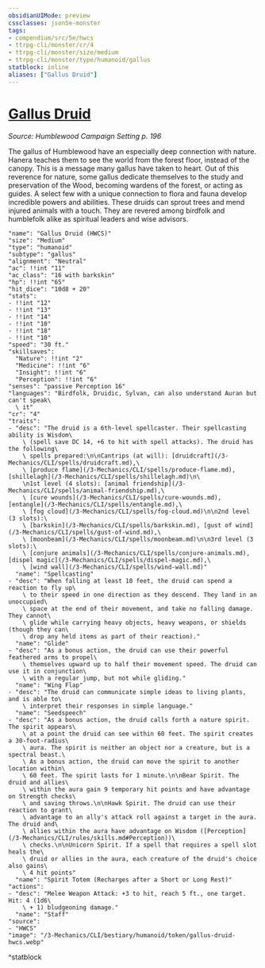 ```yaml
---
obsidianUIMode: preview
cssclasses: json5e-monster
tags:
- compendium/src/5e/hwcs
- ttrpg-cli/monster/cr/4
- ttrpg-cli/monster/size/medium
- ttrpg-cli/monster/type/humanoid/gallus
statblock: inline
aliases: ["Gallus Druid"]
---
```

# [Gallus Druid](3-Mechanics\CLI\bestiary\humanoid/gallus-druid-hwcs.md)
*Source: Humblewood Campaign Setting p. 196*  

The gallus of Humblewood have an especially deep connection with nature. Hanera teaches them to see the world from the forest floor, instead of the canopy. This is a message many gallus have taken to heart. Out of this reverence for nature, some gallus dedicate themselves to the study and preservation of the Wood, becoming wardens of the forest, or acting as guides. A select few with a unique connection to flora and fauna develop incredible powers and abilities. These druids can sprout trees and mend injured animals with a touch. They are revered among birdfolk and humblefolk alike as spiritual leaders and wise advisors.

```statblock
"name": "Gallus Druid (HWCS)"
"size": "Medium"
"type": "humanoid"
"subtype": "gallus"
"alignment": "Neutral"
"ac": !!int "11"
"ac_class": "16 with barkskin"
"hp": !!int "65"
"hit_dice": "10d8 + 20"
"stats":
- !!int "12"
- !!int "13"
- !!int "14"
- !!int "10"
- !!int "18"
- !!int "10"
"speed": "30 ft."
"skillsaves":
  "Nature": !!int "2"
  "Medicine": !!int "6"
  "Insight": !!int "6"
  "Perception": !!int "6"
"senses": "passive Perception 16"
"languages": "Birdfolk, Druidic, Sylvan, can also understand Auran but can't speak\
  \ it"
"cr": "4"
"traits":
- "desc": "The druid is a 6th-level spellcaster. Their spellcasting ability is Wisdom\
    \ (spell save DC 14, +6 to hit with spell attacks). The druid has the following\
    \ spells prepared:\n\nCantrips (at will): [druidcraft](/3-Mechanics/CLI/spells/druidcraft.md),\
    \ [produce flame](/3-Mechanics/CLI/spells/produce-flame.md), [shillelagh](/3-Mechanics/CLI/spells/shillelagh.md)\n\
    \n1st level (4 slots): [animal friendship](/3-Mechanics/CLI/spells/animal-friendship.md),\
    \ [cure wounds](/3-Mechanics/CLI/spells/cure-wounds.md), [entangle](/3-Mechanics/CLI/spells/entangle.md),\
    \ [fog cloud](/3-Mechanics/CLI/spells/fog-cloud.md)\n\n2nd level (3 slots):\
    \ [barkskin](/3-Mechanics/CLI/spells/barkskin.md), [gust of wind](/3-Mechanics/CLI/spells/gust-of-wind.md),\
    \ [moonbeam](/3-Mechanics/CLI/spells/moonbeam.md)\n\n3rd level (3 slots):\
    \ [conjure animals](/3-Mechanics/CLI/spells/conjure-animals.md), [dispel magic](/3-Mechanics/CLI/spells/dispel-magic.md),\
    \ [wind wall](/3-Mechanics/CLI/spells/wind-wall.md)"
  "name": "Spellcasting"
- "desc": "When falling at least 10 feet, the druid can spend a reaction to fly up\
    \ to their speed in one direction as they descend. They land in an unoccupied\
    \ space at the end of their movement, and take no falling damage. They cannot\
    \ glide while carrying heavy objects, heavy weapons, or shields (though they can\
    \ drop any held items as part of their reaction)."
  "name": "Glide"
- "desc": "As a bonus action, the druid can use their powerful feathered arms to propel\
    \ themselves upward up to half their movement speed. The druid can use it in conjunction\
    \ with a regular jump, but not while gliding."
  "name": "Wing Flap"
- "desc": "The druid can communicate simple ideas to living plants, and is able to\
    \ interpret their responses in simple language."
  "name": "Seedspeech"
- "desc": "As a bonus action, the druid calls forth a nature spirit. The spirit appears\
    \ at a point the druid can see within 60 feet. The spirit creates a 30-foot-radius\
    \ aura. The spirit is neither an object nor a creature, but is a spectral beast.\
    \ As a bonus action, the druid can move the spirit to another location within\
    \ 60 feet. The spirit lasts for 1 minute.\n\nBear Spirit. The druid and allies\
    \ within the aura gain 9 temporary hit points and have advantage on Strength checks\
    \ and saving throws.\n\nHawk Spirit. The druid can use their reaction to grant\
    \ advantage to an ally's attack roll against a target in the aura. The druid and\
    \ allies within the aura have advantage on Wisdom ([Perception](/3-Mechanics/CLI/rules/skills.md#Perception))\
    \ checks.\n\nUnicorn Spirit. If a spell that requires a spell slot heals the\
    \ druid or allies in the aura, each creature of the druid's choice also gains\
    \ 4 hit points"
  "name": "Spirit Totem (Recharges after a Short or Long Rest)"
"actions":
- "desc": "Melee Weapon Attack: +3 to hit, reach 5 ft., one target. Hit: 4 (1d6\
    \ + 1) bludgeoning damage."
  "name": "Staff"
"source":
- "HWCS"
"image": "/3-Mechanics/CLI/bestiary/humanoid/token/gallus-druid-hwcs.webp"
```
^statblock